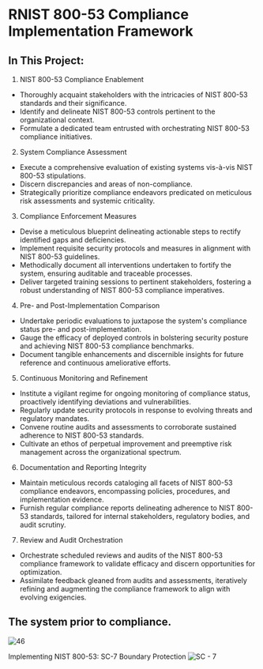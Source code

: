 # RNIST 800-53 Compliance Implementation Framework

## In This Project:
1. NIST 800-53 Compliance Enablement
  - Thoroughly acquaint stakeholders with the intricacies of NIST 800-53 standards and their significance.
  - Identify and delineate NIST 800-53 controls pertinent to the organizational context.
  - Formulate a dedicated team entrusted with orchestrating NIST 800-53 compliance initiatives.
2. System Compliance Assessment
  - Execute a comprehensive evaluation of existing systems vis-à-vis NIST 800-53 stipulations.
  - Discern discrepancies and areas of non-compliance.
  - Strategically prioritize compliance endeavors predicated on meticulous risk assessments and systemic criticality.
 
3. Compliance Enforcement Measures
  - Devise a meticulous blueprint delineating actionable steps to rectify identified gaps and deficiencies.
  - Implement requisite security protocols and measures in alignment with NIST 800-53 guidelines.
  - Methodically document all interventions undertaken to fortify the system, ensuring auditable and traceable processes.
  - Deliver targeted training sessions to pertinent stakeholders, fostering a robust understanding of NIST 800-53 compliance imperatives.
4. Pre- and Post-Implementation Comparison
  - Undertake periodic evaluations to juxtapose the system's compliance status pre- and post-implementation.
  - Gauge the efficacy of deployed controls in bolstering security posture and achieving NIST 800-53 compliance benchmarks.
  - Document tangible enhancements and discernible insights for future reference and continuous ameliorative efforts.
5. Continuous Monitoring and Refinement
  - Institute a vigilant regime for ongoing monitoring of compliance status, proactively identifying deviations and vulnerabilities.
  - Regularly update security protocols in response to evolving threats and regulatory mandates.
  - Convene routine audits and assessments to corroborate sustained adherence to NIST 800-53 standards.
  - Cultivate an ethos of perpetual improvement and preemptive risk management across the organizational spectrum.
6. Documentation and Reporting Integrity
  - Maintain meticulous records cataloging all facets of NIST 800-53 compliance endeavors, encompassing policies, procedures, and implementation evidence.
  - Furnish regular compliance reports delineating adherence to NIST 800-53 standards, tailored for internal stakeholders, regulatory bodies, and audit scrutiny.
7. Review and Audit Orchestration
  - Orchestrate scheduled reviews and audits of the NIST 800-53 compliance framework to validate efficacy and discern opportunities for optimization.
  - Assimilate feedback gleaned from audits and assessments, iteratively refining and augmenting the compliance framework to align with evolving exigencies.

## The system prior to compliance.
![46](https://github.com/AndrewTanga/Regulatory-compliance---NIST-800-53/assets/93886645/c9419953-c73c-4ae3-933b-cc80fbe75615)

Implementing NIST 800-53: SC-7 Boundary Protection
![SC - 7](https://github.com/AndrewTanga/Regulatory-compliance---NIST-800-53/assets/93886645/6a4dabc2-5b0a-4468-ba40-98507dbc53f7)








